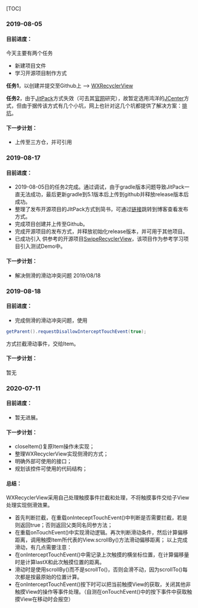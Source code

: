 [TOC]

### 2019-08-05
#### 目前进度： 
今天主要有两个任务
- 新建项目文件
- 学习开源项目制作方式

**任务1**，以创建并提交至Github上 --> [WXRecyclerView](https://github.com/welthy/WXRecyclerView)

**任务2**，由于[JitPack](https://www.jianshu.com/p/434911cd8732)方式失效（可去其[官网](https://jitpack.io/docs/ANDROID/)研究），故暂定选用鸿洋的[JCenter](https://blog.csdn.net/lmj623565791/article/details/51148825)方式，但由于据传该方式有几个小坑，网上也针对这几个坑都提供了解决方案：[排坑](https://blog.csdn.net/tmac2000/article/details/53261141)。
#### 下一步计划： 
- 上传至三方仓，并可引用

### 2019-08-17
#### 目前进度： 
- 2019-08-05日的任务2完成。通过调试，由于gradle版本问题导致JitPack一直无法成功，最后更新gradle到5.1版本后上传到github并释放release版本后成功。
- 整理了发布开源项目的JItPack方式到简书，可通过[链接](https://www.jianshu.com/p/9eebd2347db8)跳转到博客查看发布方式。
- 完成项目创建并上传至Github。
- 完成开源项目的发布方式，并释放初始化release版本，并可用于其他项目。
- 已成功引入 供参考的开源项目[SwipeRecyclerView](https://github.com/yanzhenjie/SwipeRecyclerView)，该项目作为参考学习项目引入测试Demo中。

#### 下一步计划：
- 解决侧滑的滑动冲突问题   2019/08/18

### 2019-08-18
#### 目前进度：
- 完成侧滑的滑动冲突问题，使用
```java
getParent().requestDisallowInterceptTouchEvent(true);
```
方式拦截滑动事件，交给Item。
#### 下一步计划： 
暂无

### 2020-07-11
#### 目前进度：  
- 暂无进展。

#### 下一步计划： 
- closeItem()复原Item操作未实现；
- 整理WXRecyclerView实现侧滑的方式；
- 明确外部可使用的接口；
- 规划该控件可使用的代码结构；

#### 总结：
WXRecyclerView采用自己处理触摸事件拦截和处理，不将触摸事件交给子View处理实现侧滑效果。 
- 首先判断拦截，在重载onInteceptTouchEvent()中判断是否需要拦截，若是则返回true；否则返回父类同名同参方法；
- 在重载onTouchEvent()中实现滑动逻辑。再次判断滑动条件，然后计算偏移距离，调用触摸Item所代表的View.scrollBy()方法滑动偏移距离；
以上完成滑动，有几点需要注意： 
- 在onInterceptTouchEvent()中需记录上次触摸的横坐标位置，在计算偏移量时是计算lastX和此次触摸位置的距离。
- 滑动时是使用scrollBy()而不是scrollTo()，否则会滑不动，因为scrollTo()每次都是按最原始的位置计算。
- 在onInterceptTouchEvent()按下时可以把当前触摸View的获取，关闭其他非触摸View的操作等事件处理。（自测在onTouchEvent()中的按下事件中获取触摸View在移动时会报空）


